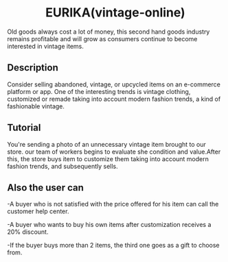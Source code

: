 <h1 align="center">EURIKA(vintage-online)</h1>

Old goods always cost a lot of money, this second hand goods industry
remains profitable and will grow as consumers continue to become interested in vintage items. 
<h2>Description</h2>

Consider selling abandoned, vintage, or upcycled items on an e-commerce platform or app.
One of the interesting trends is vintage clothing, customized or remade taking into account modern fashion trends, a kind of fashionable vintage.
<h2>Tutorial</h2>

You're sending
a photo of an unnecessary vintage item brought to our store. our team of workers begins to evaluate she condition and value.After this, the store buys item to customize them taking into account modern fashion trends, and subsequently sells.
<h2>Also the user can</h2>

-A buyer who is not satisfied with the price offered for his item can call the customer help center.

-A buyer who wants to buy his own items after customization receives a 20% discount.

-If the buyer buys more than 2 items, the third one goes as a gift to choose from.
